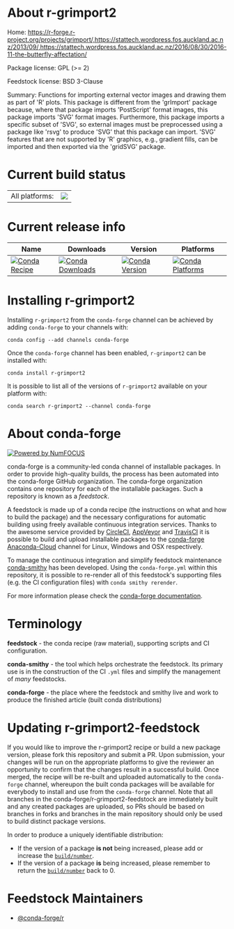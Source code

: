About r-grimport2
=================

Home: https://r-forge.r-project.org/projects/grimport/,https://stattech.wordpress.fos.auckland.ac.nz/2013/09/,https://stattech.wordpress.fos.auckland.ac.nz/2016/08/30/2016-11-the-butterfly-affectation/

Package license: GPL (>= 2)

Feedstock license: BSD 3-Clause

Summary: Functions for importing external vector images and drawing them as part of 'R' plots.  This package is different from the 'grImport' package because, where that package imports 'PostScript' format images, this package imports 'SVG' format images.  Furthermore, this package imports a specific subset of 'SVG', so external images must be preprocessed using a package like 'rsvg' to produce 'SVG' that this package can import.  'SVG' features that are not supported by 'R' graphics, e.g., gradient fills, can be imported and then exported via the 'gridSVG' package.



Current build status
====================


<table><tr><td>All platforms:</td>
    <td>
      <a href="https://dev.azure.com/conda-forge/feedstock-builds/_build/latest?definitionId=7422&branchName=master">
        <img src="https://dev.azure.com/conda-forge/feedstock-builds/_apis/build/status/r-grimport2-feedstock?branchName=master">
      </a>
    </td>
  </tr>
</table>

Current release info
====================

| Name | Downloads | Version | Platforms |
| --- | --- | --- | --- |
| [![Conda Recipe](https://img.shields.io/badge/recipe-r--grimport2-green.svg)](https://anaconda.org/conda-forge/r-grimport2) | [![Conda Downloads](https://img.shields.io/conda/dn/conda-forge/r-grimport2.svg)](https://anaconda.org/conda-forge/r-grimport2) | [![Conda Version](https://img.shields.io/conda/vn/conda-forge/r-grimport2.svg)](https://anaconda.org/conda-forge/r-grimport2) | [![Conda Platforms](https://img.shields.io/conda/pn/conda-forge/r-grimport2.svg)](https://anaconda.org/conda-forge/r-grimport2) |

Installing r-grimport2
======================

Installing `r-grimport2` from the `conda-forge` channel can be achieved by adding `conda-forge` to your channels with:

```
conda config --add channels conda-forge
```

Once the `conda-forge` channel has been enabled, `r-grimport2` can be installed with:

```
conda install r-grimport2
```

It is possible to list all of the versions of `r-grimport2` available on your platform with:

```
conda search r-grimport2 --channel conda-forge
```


About conda-forge
=================

[![Powered by NumFOCUS](https://img.shields.io/badge/powered%20by-NumFOCUS-orange.svg?style=flat&colorA=E1523D&colorB=007D8A)](http://numfocus.org)

conda-forge is a community-led conda channel of installable packages.
In order to provide high-quality builds, the process has been automated into the
conda-forge GitHub organization. The conda-forge organization contains one repository
for each of the installable packages. Such a repository is known as a *feedstock*.

A feedstock is made up of a conda recipe (the instructions on what and how to build
the package) and the necessary configurations for automatic building using freely
available continuous integration services. Thanks to the awesome service provided by
[CircleCI](https://circleci.com/), [AppVeyor](https://www.appveyor.com/)
and [TravisCI](https://travis-ci.com/) it is possible to build and upload installable
packages to the [conda-forge](https://anaconda.org/conda-forge)
[Anaconda-Cloud](https://anaconda.org/) channel for Linux, Windows and OSX respectively.

To manage the continuous integration and simplify feedstock maintenance
[conda-smithy](https://github.com/conda-forge/conda-smithy) has been developed.
Using the ``conda-forge.yml`` within this repository, it is possible to re-render all of
this feedstock's supporting files (e.g. the CI configuration files) with ``conda smithy rerender``.

For more information please check the [conda-forge documentation](https://conda-forge.org/docs/).

Terminology
===========

**feedstock** - the conda recipe (raw material), supporting scripts and CI configuration.

**conda-smithy** - the tool which helps orchestrate the feedstock.
                   Its primary use is in the construction of the CI ``.yml`` files
                   and simplify the management of *many* feedstocks.

**conda-forge** - the place where the feedstock and smithy live and work to
                  produce the finished article (built conda distributions)


Updating r-grimport2-feedstock
==============================

If you would like to improve the r-grimport2 recipe or build a new
package version, please fork this repository and submit a PR. Upon submission,
your changes will be run on the appropriate platforms to give the reviewer an
opportunity to confirm that the changes result in a successful build. Once
merged, the recipe will be re-built and uploaded automatically to the
`conda-forge` channel, whereupon the built conda packages will be available for
everybody to install and use from the `conda-forge` channel.
Note that all branches in the conda-forge/r-grimport2-feedstock are
immediately built and any created packages are uploaded, so PRs should be based
on branches in forks and branches in the main repository should only be used to
build distinct package versions.

In order to produce a uniquely identifiable distribution:
 * If the version of a package **is not** being increased, please add or increase
   the [``build/number``](https://conda.io/docs/user-guide/tasks/build-packages/define-metadata.html#build-number-and-string).
 * If the version of a package **is** being increased, please remember to return
   the [``build/number``](https://conda.io/docs/user-guide/tasks/build-packages/define-metadata.html#build-number-and-string)
   back to 0.

Feedstock Maintainers
=====================

* [@conda-forge/r](https://github.com/conda-forge/r/)

